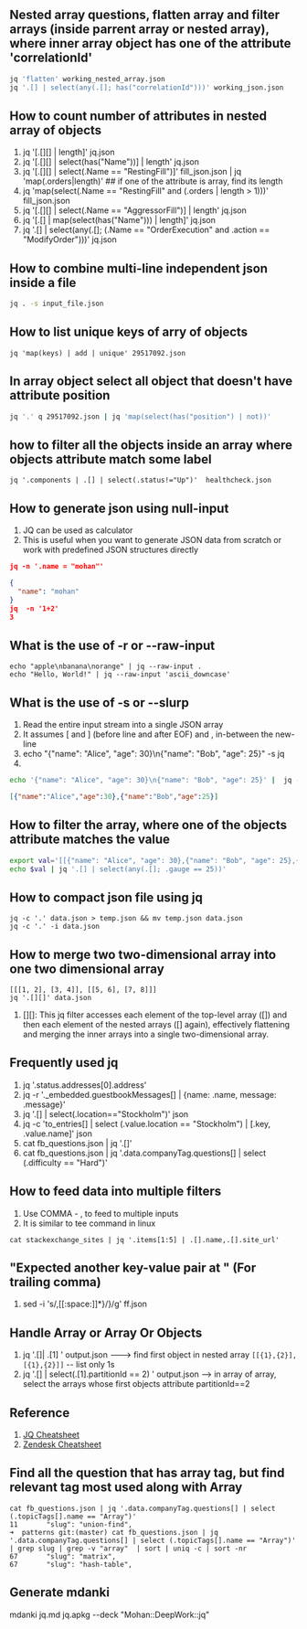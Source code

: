 ## Nested array questions, flatten array and filter arrays (inside parrent array or nested array), where inner array object has one of the attribute 'correlationId'

```bash
jq 'flatten' working_nested_array.json
jq '.[] | select(any(.[]; has("correlationId")))' working_json.json
```

## How to count number of attributes in nested array of objects
1. jq '[.[][] | length]' jq.json 
1. jq '[.[][] | select(has("Name"))]  | length' jq.json
1. jq '[.[][] | select(.Name == "RestingFill")]' fill_json.json  | jq 'map(.orders|length)' ## if one of the attribute is array, find its length
1. jq 'map(select(.Name == "RestingFill" and (.orders | length > 1)))' fill_json.json
1. jq '[.[][] | select(.Name == "AggressorFill")]  | length' jq.json
1. jq '[.[] | map(select(has("Name"))) | length]' jq.json
1. jq '.[] | select(any(.[]; (.Name == "OrderExecution" and .action == "ModifyOrder")))' jq.json 


## How to combine multi-line independent json inside a file
```bash
jq . -s input_file.json
```

## How to list unique keys of arry of objects
```
jq 'map(keys) | add | unique' 29517092.json
```

## In array object select all object that doesn't have attribute position

```bash
jq '.' q 29517092.json | jq 'map(select(has("position") | not))'
```

## how to filter all the objects inside an array where objects attribute match some label

```
jq '.components | .[] | select(.status!="Up")'  healthcheck.json
```

## How to generate json using null-input
1. JQ can be used as calculator
1. This is useful when you want to generate JSON data from scratch or work with predefined JSON structures directly
```json
jq -n '.name = "mohan"'

{
  "name": "mohan"
}
jq  -n '1+2'       
3
```

## What is the use of -r or --raw-input

```
echo "apple\nbanana\norange" | jq --raw-input .
echo "Hello, World!" | jq --raw-input 'ascii_downcase'
```

## What is the use of -s or --slurp
1. Read the entire input stream into a single JSON array 
2. It assumes [ and ] (before line and after EOF) and , in-between the new-line
3. echo "{"name": "Alice", "age": 30}\n{"name": "Bob", "age": 25}" -s jq
4. 
```bash
echo '{"name": "Alice", "age": 30}\n{"name": "Bob", "age": 25}' |  jq -s -c
```
```json
[{"name":"Alice","age":30},{"name":"Bob","age":25}]
```

## How to filter the array, where one of the objects attribute matches the value

```bash
export val='[[{"name": "Alice", "age": 30},{"name": "Bob", "age": 25},{"name": "Charlie", "gauge": 20}],[{"name": "David", "gauge": 25},{"name": "Eve", "age": 35}]]'
echo $val | jq '.[] | select(any(.[]; .gauge == 25))'
```

## How to compact json file using jq

```
jq -c '.' data.json > temp.json && mv temp.json data.json
jq -c '.' -i data.json
```

## How to merge two two-dimensional array into one two dimensional array

```
[[[1, 2], [3, 4]], [[5, 6], [7, 8]]]
jq '.[][]' data.json
```
1. [][]: This jq filter accesses each element of the top-level array ([]) and then each element of the nested arrays ([] again), effectively flattening and merging the inner arrays into a single two-dimensional array.

## Frequently used jq

1. jq '.status.addresses[0].address'
2. jq -r '._embedded.guestbookMessages[] | {name: .name, message: .message}'
3. jq '.[] | select(.location=="Stockholm")' json
4. jq -c 'to_entries[] | select (.value.location == "Stockholm") | [.key, .value.name]' json
5. cat fb_questions.json  | jq '.[]'
6. cat fb_questions.json | jq '.data.companyTag.questions[] | select (.difficulty == "Hard")'

## How to feed data into multiple filters

1. Use COMMA - , to feed to multiple inputs
2. It is similar to tee command in linux
```
cat stackexchange_sites | jq '.items[1:5] | .[].name,.[].site_url'
```

## "Expected another key-value pair at " (For trailing comma)
1. sed -i 's/,[[:space:]]*}/}/g' ff.json

## Handle Array or Array Or Objects
1. jq '.[]| .[1] ' output.json ---> find first object in nested array ```[[{1},{2}],[{1},{2}]]``` -- list only 1s
2.  jq '.[] | select(.[1].partitionId == 2)  ' output.json  --> in array of array, select the arrays whose first objects attribute partitionId==2

## Reference
1. [JQ Cheatsheet](https://lzone.de/cheat-sheet/jq)
2. [Zendesk Cheatsheet](https://developer.zendesk.com/documentation/integration-services/developer-guide/jq-cheat-sheet/)


## Find all the question that has array tag, but find relevant tag most used along with Array 

```
cat fb_questions.json | jq '.data.companyTag.questions[] | select (.topicTags[].name == "Array")'
11       "slug": "union-find",
➜  patterns git:(master) cat fb_questions.json | jq '.data.companyTag.questions[] | select (.topicTags[].name == "Array")' | grep slug | grep -v "array"  | sort | uniq -c | sort -nr
67       "slug": "matrix",
67       "slug": "hash-table",
```

## Generate mdanki
mdanki jq.md jq.apkg --deck "Mohan::DeepWork::jq"
